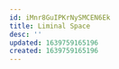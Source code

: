 ```yaml
---
id: iMnr8GuIPKrNySMCEN6Ek
title: Liminal Space
desc: ''
updated: 1639759165196
created: 1639759165196
---
```


